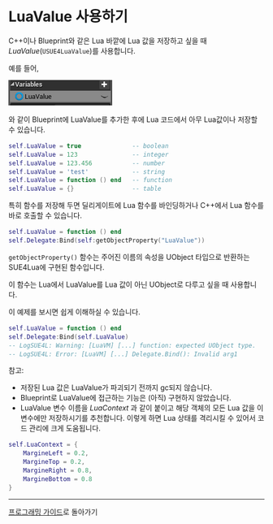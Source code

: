 
LuaValue 사용하기
================

C++이나 Blueprint와 같은 Lua 바깥에 Lua 값을 저장하고 싶을 때 _LuaValue_(`USUE4LuaValue`)를 사용합니다. 

예를 들어,

![](Images/LuaValue.png)

와 같이 Blueprint에 LuaValue를 추가한 후에 Lua 코드에서 아무 Lua값이나 저장할 수 있습니다.
```lua
self.LuaValue = true              -- boolean
self.LuaValue = 123               -- integer
self.LuaValue = 123.456           -- number
self.LuaValue = 'test'            -- string
self.LuaValue = function () end   -- function
self.LuaValue = {}                -- table 
```

특히 함수를 저장해 두면 딜리게이트에 Lua 함수를 바인딩하거나 C++에서 Lua 함수를 바로 호출할 수 있습니다.
```lua
self.LuaValue = function () end
self.Delegate:Bind(self:getObjectProperty("LuaValue"))
```

`getObjectProperty()` 함수는 주어진 이름의 속성을 UObject 타입으로 반환하는 SUE4Lua에 구현된 함수입니다.

이 함수는 Lua에서 LuaValue를 Lua 값이 아닌 UObject로 다루고 싶을 때 사용합니다.

이 예제를 보시면 쉽게 이해하실 수 있습니다.
```lua
self.LuaValue = function () end
self.Delegate:Bind(self.LuaValue)
-- LogSUE4L: Warning: [LuaVM] [...] function: expected UObject type.
-- LogSUE4L: Error: [LuaVM] [...] Delegate.Bind(): Invalid arg1
```

참고:
* 저장된 Lua 값은 LuaValue가 파괴되기 전까지 gc되지 않습니다.
* Blueprint로 LuaValue에 접근하는 기능은 (아직) 구현하지 않았습니다.
* LuaValue 변수 이름을 _LuaContext_ 과 같이 붙이고 해당 객체의 모든 Lua 값을 이 변수에만 저장하시기를 추천합니다. 
이렇게 하면 Lua 상태를 격리시킬 수 있어서 코드 관리에 크게 도움됩니다.
```lua
self.LuaContext = {
    MargineLeft = 0.2,
    MargineTop = 0.2,
    MargineRight = 0.8,
    MargineBottom = 0.8
}
```

----------------------------------------------------
[프로그래밍 가이드](ProgrammingGuide_ko.md)로 돌아가기